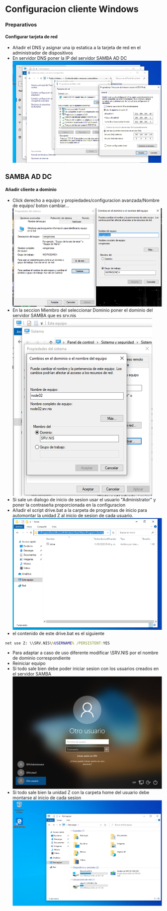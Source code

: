 # Configuracion cliente Windows
### Preparativos
#### Configurar tarjeta de red
* Añadir el DNS y asignar una ip estatica a la tarjeta de red en el administrador de dispositivos
* En servidor DNS poner la IP del servidor SAMBA AD DC
![Captura de administrador de dispositivos](images/config_red_win.png?raw=true "Administrador de red")
## SAMBA AD DC
#### Añadir cliente a dominio
* Click derecho a equipo y propiedades/configuracion avanzada/Nombre de equipo/ boton cambiar...
![Configuracion Nombre equipo](images/config_cambiar.PNG?raw=true "Nombre equipo")
* En la seccion Miembro del seleccionar Dominio poner el dominio del servidor SAMBA que es srv.nis
![Captura de asignacion de dominio](images/config_cambiar_domi.PNG?raw=true "Asignacion de dominio") 
* Si sale un dialogo de inicio de sesion usar el usuario "Administrator" y poner la contraseña proporcionada en la configuracion
* Añadir el script drive.bat a la carpeta de programas de inicio para automontar la unidad Z al inicio de sesion de cada usuario.
![Captura de menu de inicio](images/menu_inicio.png?raw=true "Menu de inicio") 
* el contenido de este drive.bat es el siguiente
```bat
net use Z: \\SRV.NIS\%USERNAME% /PERSISTENT:YES
```
* Para adaptar a caso de uso diferente modificar \\SRV.NIS por el nombre de dominio correspondiente
* Reiniciar equipo
* Si todo sale bien debe poder iniciar sesion con los usuarios creados en el servidor SAMBA
![Captura de inicio de sesion](images/inicio_sesion.PNG?raw=true "Inicio de sesion")
* Si todo sale bien la unidad Z con la carpeta home del usuario debe montarse al inicio de cada sesion
![Captura de inicio de sesion](images/samba_drive_z.PNG?raw=true "Inicio de sesion") 